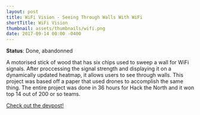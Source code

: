 ```yaml
---
layout: post
title: WiFi Vision - Seeing Through Walls With WiFi
shortTitle: WiFi Vision
thumbnail: assets/thumbnails/wifi.png
date: 2017-09-14 00:00 -0400
---
```



<!---
Write a really in depth explanation for this with more pictures and maybe refactor and redo my code
-->

**Status**: Done, abandonned

A motorised stick of wood that has six chips used to sweep a wall for WiFi signals. After proccessing the signal strength and displaying it on a dynamically updated heatmap, it allows users to see through walls. This project was based off a paper that used drones to accomplish the same thing. The entire project was done in 36 hours for Hack the North and it won top 14 out of 200 or so teams.


[Check out the devpost!](https://devpost.com/software/pronto-vision)
